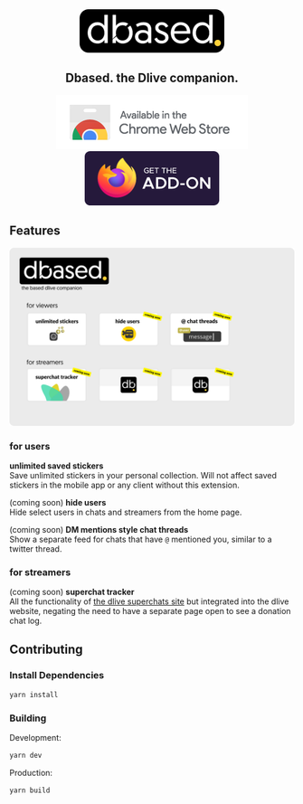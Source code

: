 <div align="center">
<img src="media/banner.png"/>

<h2>Dbased. the Dlive companion.</h2>

<div align="">
<a href=""><img src="media/chromewebstore_badge.png"></a>
<a href="" disabled><img src="media/firefox-addon-badge.png"></a>
</div>
</div>

## Features
![](/media/screenshot.png)

### for users
**unlimited saved stickers**  
Save unlimited stickers in your personal collection. Will not affect saved stickers in the mobile app or any client without this extension.

(coming soon) **hide users**   
Hide select users in chats and streamers from the home page.

(coming soon) **DM mentions style chat threads**   
Show a separate feed for chats that have `@` mentioned you, similar to a twitter thread.



### for streamers

(coming soon) **superchat tracker**   
All the functionality of [the dlive superchats site](github.com/zoomerdev/dlive-superchats) but integrated into the dlive website, negating the need to have a separate page open to see a donation chat log.


## Contributing

### Install Dependencies
```sh
yarn install
```
### Building
Development:
```sh
yarn dev
```

Production:
```sh
yarn build
```
